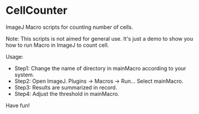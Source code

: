 # CellCounter
ImageJ Macro scripts for counting number of cells.

Note: This scripts is not aimed for general use. It's just a demo to show you how to run Macro in ImageJ to count cell.

Usage:

* Step1: Change the name of directory in mainMacro according to your system.
* Step2: Open ImageJ. Plugins -> Macros -> Run... Select mainMacro.
* Step3: Results are summarized in record.
* Step4: Adjust the threshold in mainMacro.

Have fun!
